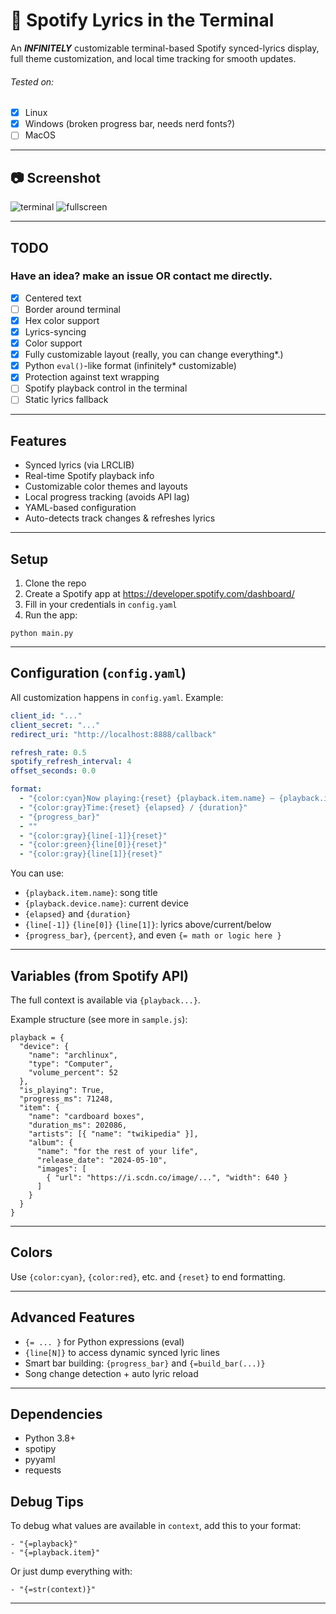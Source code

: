 # 🎵 Spotify Lyrics in the Terminal

An ***INFINITELY*** customizable terminal-based Spotify synced-lyrics display, full theme customization, and local time tracking for smooth updates.

###### Tested on:
- [X] Linux
- [X] Windows (broken progress bar, needs nerd fonts?)
- [ ] MacOS

---

## 📷 Screenshot

![terminal](https://github.com/user-attachments/assets/86f4ffbc-8c6f-4070-8a15-f44eec334235)
![fullscreen](https://github.com/user-attachments/assets/3ff8c26c-8f0f-4705-9270-6f4492350ddf)

---

## TODO
### Have an idea? make an issue OR contact me directly.

- [X] Centered text
- [ ] Border around terminal
- [X] Hex color support
- [X] Lyrics-syncing
- [X] Color support
- [X] Fully customizable layout (really, you can change everything*.)
- [X] Python `eval()`-like format (infinitely* customizable)
- [X] Protection against text wrapping
- [ ] Spotify playback control in the terminal
- [ ] Static lyrics fallback
---

## Features

- Synced lyrics (via LRCLIB)
- Real-time Spotify playback info
- Customizable color themes and layouts
- Local progress tracking (avoids API lag)
- YAML-based configuration
- Auto-detects track changes & refreshes lyrics

---

## Setup

1. Clone the repo
2. Create a Spotify app at https://developer.spotify.com/dashboard/
3. Fill in your credentials in `config.yaml`
4. Run the app:

```
python main.py
```

---

## Configuration (`config.yaml`)

All customization happens in `config.yaml`. Example:

```yaml
client_id: "..."
client_secret: "..."
redirect_uri: "http://localhost:8888/callback"

refresh_rate: 0.5
spotify_refresh_interval: 4
offset_seconds: 0.0

format:
  - "{color:cyan}Now playing:{reset} {playback.item.name} — {playback.item.artists[0].name}"
  - "{color:gray}Time:{reset} {elapsed} / {duration}"
  - "{progress_bar}"
  - ""
  - "{color:gray}{line[-1]}{reset}"
  - "{color:green}{line[0]}{reset}"
  - "{color:gray}{line[1]}{reset}"
```

You can use:
- `{playback.item.name}`: song title
- `{playback.device.name}`: current device
- `{elapsed}` and `{duration}`
- `{line[-1]}` `{line[0]}` `{line[1]}`: lyrics above/current/below
- `{progress_bar}`, `{percent}`, and even `{= math or logic here }`

---

## Variables (from Spotify API)

The full context is available via `{playback...}`.

Example structure (see more in `sample.js`):

```
playback = {
  "device": {
    "name": "archlinux",
    "type": "Computer",
    "volume_percent": 52
  },
  "is_playing": True,
  "progress_ms": 71248,
  "item": {
    "name": "cardboard boxes",
    "duration_ms": 202086,
    "artists": [{ "name": "twikipedia" }],
    "album": {
      "name": "for the rest of your life",
      "release_date": "2024-05-10",
      "images": [
        { "url": "https://i.scdn.co/image/...", "width": 640 }
      ]
    }
  }
}
```

---

## Colors

Use `{color:cyan}`, `{color:red}`, etc. and `{reset}` to end formatting.

---

## Advanced Features

- `{= ... }` for Python expressions (eval)
- `{line[N]}` to access dynamic synced lyric lines
- Smart bar building: `{progress_bar}` and `{=build_bar(...)}`
- Song change detection + auto lyric reload

---

## Dependencies

- Python 3.8+
- spotipy
- pyyaml
- requests


## Debug Tips

To debug what values are available in `context`, add this to your format:

```
- "{=playback}"
- "{=playback.item}"
```

Or just dump everything with:

```
- "{=str(context)}"
```

---
